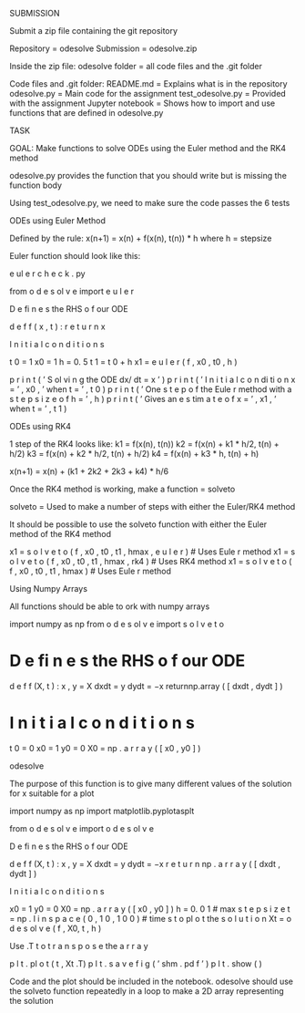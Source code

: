 SUBMISSION

Submit a zip file containing the git repository

Repository = odesolve
Submission = odesolve.zip

Inside the zip file:
  odesolve folder = all code files and the .git folder

Code files and .git folder:
  README.md = Explains what is in the repository
  odesolve.py = Main code for the assignment
  test_odesolve.py = Provided with the assignment
  Jupyter notebook = Shows how to import and use functions that are defined in odesolve.py


TASK

GOAL: Make functions to solve ODEs using the Euler method and the RK4 method

odesolve.py provides the function that you should write but is missing the function body

Using test_odesolve.py, we need to make sure the code passes the 6 tests



ODEs using Euler Method

Defined by the rule:
  x(n+1) = x(n) + f(x(n), t(n)) * h
  where h = stepsize

Euler function should look like this:

e ul e r c h e c k . py

from o d e s ol v e import e u l e r

D e fi n e s the RHS o f our ODE

d e f f ( x , t ) :
r e t u r n x

I n i t i a l c o n d i t i o n s

t 0 = 1
x0 = 1
h = 0. 5
t 1 = t 0 + h
x1 = e u l e r ( f , x0 , t0 , h )

p r i n t ( ’ S ol vi n g the ODE dx/ dt = x ’ )
p r i n t ( ’ I n i t i a l c o n di ti o n x = ’ , x0 , ’ when t = ’ , t 0 )
p r i n t ( ’ One s t e p o f the Eule r method with a s t e p s i z e o f h = ’ , h )
p r i n t ( ’ Gives an e s tim a t e o f x = ’ , x1 , ’ when t = ’ , t 1 )



ODEs using RK4

1 step of the RK4 looks like:
  k1 = f(x(n), t(n))
  k2 = f(x(n) + k1 * h/2, t(n) + h/2)
  k3 = f(x(n) + k2 * h/2, t(n) + h/2)
  k4 = f(x(n) + k3 * h, t(n) + h)
  
  x(n+1) = x(n) + (k1 + 2k2 + 2k3 + k4) * h/6
  
Once the RK4 method is working, make a function = solveto

solveto = Used to make a number of steps with either the Euler/RK4 method

It should be possible to use the solveto function with either the Euler method of the RK4 method

x1 = s o l v e t o ( f , x0 , t0 , t1 , hmax , e u l e r ) # Uses Eule r method
x1 = s o l v e t o ( f , x0 , t0 , t1 , hmax , rk4 ) # Uses RK4 method
x1 = s o l v e t o ( f , x0 , t0 , t1 , hmax ) # Uses Eule r method



Using Numpy Arrays

All functions should be able to ork with numpy arrays

import numpy as np
from o d e s ol v e import s o l v e t o
# D e fi n e s the RHS o f our ODE
d e f f (X, t ) :
x , y = X
dxdt = y
dydt = −x
returnnp.array ( [ dxdt , dydt ] )
# I n i t i a l c o n d i t i o n s
t 0 = 0
x0 = 1
y0 = 0
X0 = np . a r r a y ( [ x0 , y0 ] )



odesolve

The purpose of this function is to give many different values of the solution for x suitable for a plot

import numpy as np
import matplotlib.pyplotasplt

from o d e s ol v e import o d e s ol v e

D e fi n e s the RHS o f our ODE

d e f f (X, t ) :
x , y = X
dxdt = y
dydt = −x
r e t u r n np . a r r a y ( [ dxdt , dydt ] )

I n i t i a l c o n d i t i o n s

x0 = 1
y0 = 0
X0 = np . a r r a y ( [ x0 , y0 ] )
h = 0. 0 1 # max s t e p s i z e
t = np . l i n s p a c e ( 0 , 1 0 , 1 0 0 ) # time s t o pl o t the s o l u t i o n
Xt = o d e s ol v e ( f , X0, t , h )

Use .T t o t r a n s p o s e the a r r a y

p l t . pl o t ( t , Xt .T)
p l t . s a v e f i g ( ’ shm . pd f ’ )
p l t . show ( )

Code and the plot should be included in the notebook.
odesolve should use the solveto function repeatedly in a loop to make a 2D array representing the solution
